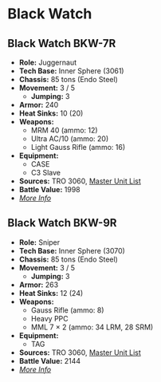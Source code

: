 # Black Watch
## Black Watch BKW-7R
- **Role:** Juggernaut
- **Tech Base:** Inner Sphere (3061)
- **Chassis:** 85 tons (Endo Steel)
- **Movement:** 3 / 5
  - **Jumping:** 3
- **Armor:** 240
- **Heat Sinks:** 10 (20)
- **Weapons:**
  - MRM 40 (ammo: 12)
  - Ultra AC/10 (ammo: 20)
  - Light Gauss Rifle (ammo: 16)
- **Equipment:**
  - CASE
  - C3 Slave
- **Sources:** TRO 3060, [Master Unit List](http://masterunitlist.info/Unit/Details/371/black-watch-bkw-7r)
- **Battle Value:** 1998
- [*More Info*](black_watch/black_watch_bkw-7r.md)

## Black Watch BKW-9R
- **Role:** Sniper
- **Tech Base:** Inner Sphere (3070)
- **Chassis:** 85 tons (Endo Steel)
- **Movement:** 3 / 5
  - **Jumping:** 3
- **Armor:** 263
- **Heat Sinks:** 12 (24)
- **Weapons:**
  - Gauss Rifle (ammo: 8)
  - Heavy PPC
  - MML 7 × 2 (ammo: 34 LRM, 28 SRM)
- **Equipment:**
  - TAG
- **Sources:** TRO 3060, [Master Unit List](http://masterunitlist.info/Unit/Details/372/black-watch-bkw-9r)
- **Battle Value:** 2144
- [*More Info*](black_watch/black_watch_bkw-9r.md)

